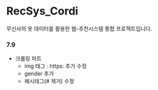 # RecSys_Cordi
무신사의 옷 데이터를 활용한 웹-추천시스템 통합 프로젝트입니다.


### 7.9
- 크롤링 파트
  - img 태그 : https: 추가 수정 
  - gender 추가
  - 해시태그(# 제거) 수정
